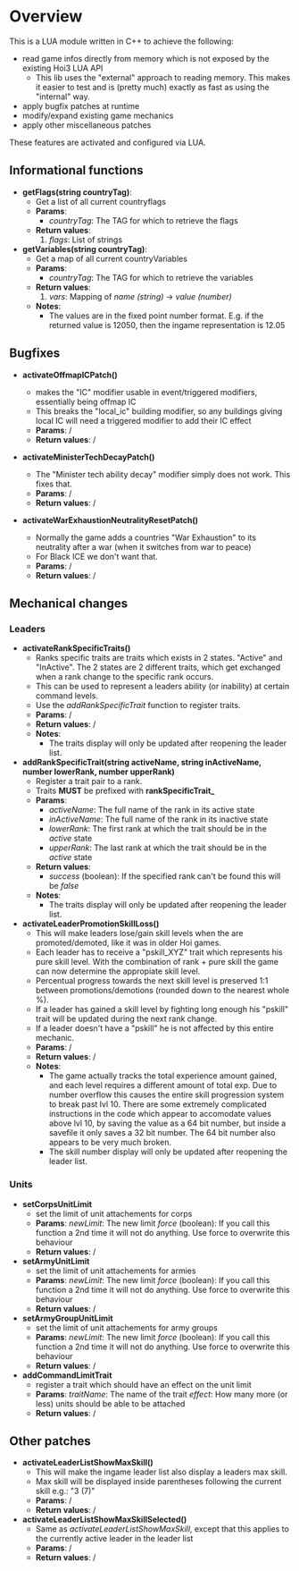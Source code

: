 # Overview

This is a LUA module written in C++ to achieve the following:
* read game infos directly from memory which is not exposed by the existing Hoi3 LUA API
    * This lib uses the "external" approach to reading memory. This makes it easier to test and is (pretty much) exactly as fast as using the "internal" way.
* apply bugfix patches at runtime
* modify/expand existing game mechanics
* apply other miscellaneous patches

These features are activated and configured via LUA.


## Informational functions
* **getFlags(string countryTag)**:
    * Get a list of all current countryflags
    * **Params**:
        * *countryTag*: The TAG for which to retrieve the flags
    * **Return values**:
        1. *flags*: List of strings
* **getVariables(string countryTag)**:
    * Get a map of all current countryVariables
    * **Params**:
        * *countryTag*: The TAG for which to retrieve the variables
    * **Return values**:
        1. *vars*: Mapping of *name (string)* -> *value (number)*
    * **Notes**:
        * The values are in the fixed point number format. E.g. if the returned value is 12050, then the ingame representation is 12.05

## Bugfixes
* **activateOffmapICPatch()**
    * makes the "IC" modifier usable in event/triggered modifiers, essentially being offmap IC
    * This breaks the "local_ic" building modifier, so any buildings giving local IC will need a triggered modifier to add their IC effect
    * **Params**: /
    * **Return values**: /

* **activateMinisterTechDecayPatch()**
    * The "Minister tech ability decay" modifier simply does not work. This fixes that.
    * **Params**: /
    * **Return values**: /
* **activateWarExhaustionNeutralityResetPatch()**
    * Normally the game adds a countries "War Exhaustion" to its neutrality after a war (when it switches from war to peace)
    * For Black ICE we don't want that.
    * **Params**: /
    * **Return values**: /

## Mechanical changes
### Leaders
* **activateRankSpecificTraits()**
    * Ranks specific traits are traits which exists in 2 states. "Active" and "InActive". The 2 states are 2 different traits, which get exchanged when a rank change to the specific rank occurs.
    * This can be used to represent a leaders ability (or inability) at certain command levels.
    * Use the *addRankSpecificTrait* function to register traits.
    * **Params**: /
    * **Return values**: /
    * **Notes**:
        * The traits display will only be updated after reopening the leader list.
* **addRankSpecificTrait(string activeName, string inActiveName, number lowerRank, number upperRank)**
    * Register a trait pair to a rank.
    * Traits **MUST** be prefixed with **rankSpecificTrait_**
    * **Params**:
        * *activeName*: The full name of the rank in its active state
        * *inActiveName*: The full name of the rank in its inactive state
        * *lowerRank*: The first rank at which the trait should be in the *active* state
        * *upperRank*: The last rank at which the trait should be in the *active* state
    * **Return values**:
        * *success* (boolean): If the specified rank can't be found this will be *false*
    * **Notes**:
        * The traits display will only be updated after reopening the leader list.
* **activateLeaderPromotionSkillLoss()**
    * This will make leaders lose/gain skill levels when the are promoted/demoted, like it was in older Hoi games.
    * Each leader has to receive a "pskill_XYZ" trait which represents his pure skill level. With the combination of rank + pure skill the game can now determine the appropiate skill level.
    * Percentual progress towards the next skill level is preserved 1:1 between promotions/demotions (rounded down to the nearest whole %).
    * If a leader has gained a skill level by fighting long enough his "pskill" trait will be updated during the next rank change.
    * If a leader doesn't have a "pskill" he is not affected by this entire mechanic.
    * **Params**: /
    * **Return values**: /
    * **Notes**:
        * The game actually tracks the total experience amount gained, and each level requires a different amount of total exp. Due to number overflow this causes the entire skill progression system to break past lvl 10. There are some extremely complicated instructions in the code which appear to accomodate values above lvl 10, by saving the value as a 64 bit number, but inside a savefile it only saves a 32 bit number. The 64 bit number also appears to be very much broken.
        * The skill number display will only be updated after reopening the leader list.
### Units
* **setCorpsUnitLimit**
    * set the limit of unit attachements for corps 
    * **Params**:
        *newLimit*: The new limit
        *force* (boolean): If you call this function a 2nd time it will not do anything. Use force to overwrite this behaviour
    * **Return values**: /
* **setArmyUnitLimit**
    * set the limit of unit attachements for armies 
    * **Params**:
        *newLimit*: The new limit
        *force* (boolean): If you call this function a 2nd time it will not do anything. Use force to overwrite this behaviour
    * **Return values**: /
* **setArmyGroupUnitLimit**
    * set the limit of unit attachements for army groups 
    * **Params**:
        *newLimit*: The new limit
        *force* (boolean): If you call this function a 2nd time it will not do anything. Use force to overwrite this behaviour
    * **Return values**: /
* **addCommandLimitTrait**
    * register a trait which should have an effect on the unit limit
    * **Params**:
        *traitName*: The name of the trait
        *effect*: How many more (or less) units should be able to be attached
    * **Return values**: /
## Other patches
* **activateLeaderListShowMaxSkill()**
    * This will make the ingame leader list also display a leaders max skill.
    * Max skill will be displayed inside parentheses following the current skill e.g.: "3 (7)"
    * **Params**: /
    * **Return values**: /
* **activateLeaderListShowMaxSkillSelected()**
    * Same as *activateLeaderListShowMaxSkill*, except that this applies to the currently active leader in the leader list
    * **Params**: /
    * **Return values**: /
